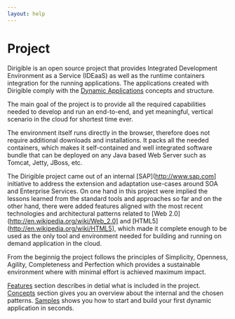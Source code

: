 ```yaml
---
layout: help
---
```


Project
===

Dirigible is an open source project that provides Integrated Development Environment as a Service (IDEaaS) as well as the runtime containers integration for the running applications. The applications created with Dirigible comply with the [Dynamic Applications](dynamic_applications.html) concepts and structure.

The main goal of the project is to provide all the required capabilities needed to develop and run an end-to-end, and yet meaningful, vertical scenario in the cloud for shortest time ever. 

The environment itself runs directly in the browser, therefore does not require additional downloads and installations. It packs all the needed containers, which makes it self-contained and well integrated software bundle that can be deployed on any Java based Web Server such as Tomcat, Jetty, JBoss, etc.

The Dirigible project came out of an internal [SAP](http://www.sap.com] initiative to address the extension and adaptation use-cases around SOA and Enterprise Services. On one hand in this project were implied the lessons learned from the standard tools and approaches so far and on the other hand, there were added features aligned with the most recent technologies and architectural patterns related to [Web 2.0](http://en.wikipedia.org/wiki/Web_2.0] and [HTML5](http://en.wikipedia.org/wiki/HTML5], which made it complete enough to be used as the only tool and environment needed for building and running on demand application in the cloud.


From the beginnig the project follows the principles of Simplicity, Openness, Agility, Completeness and Perfection which provides a sustainable environment where with minimal effort is achieved maximum impact.

[Features](features.html) section describes in detial what is included in the project. [Concepts](concepts.html) section gives you an overview about the internal and the chosen patterns. [Samples](samples.html) shows you how to start and build your first dynamic application in seconds.
